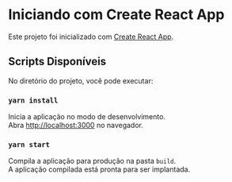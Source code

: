 # Iniciando com Create React App

Este projeto foi inicializado com [Create React App](https://github.com/facebook/create-react-app).

## Scripts Disponíveis

No diretório do projeto, você pode executar:

### `yarn install`

Inicia a aplicação no modo de desenvolvimento.\
Abra [http://localhost:3000](http://localhost:3000) no navegador.

### `yarn start`

Compila a aplicação para produção na pasta `build`.\
A aplicação compilada está pronta para ser implantada.
